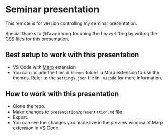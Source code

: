 # Seminar presentation

This remote is for version controlling my seminar presentation.

Special thanks to @favourhong for doing the heavy-lifting by writing the [CSS files](https://github.com/favourhong/Awesome-Marp/tree/main/themes) for this presentation.

## Best setup to work with this presentation

- VS Code with [Marp](https://marketplace.visualstudio.com/items?itemName=marp-team.marp-vscode) extension
- You can include the files in `themes` folder in Marp extension to use the themes. Refer to the `settings.json` file in `.vscode` for more information.

## How to work with this presentation

- Clone the repo.
- Make changes to `presentation/presentation.md` file.
- Export.
- You can see the changes you made live in the preview window of Marp extension in VS Code.